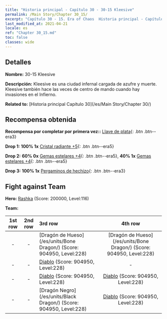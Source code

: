 ```yaml
---
title: "Historia principal - Capítulo 30 - 30-15 Kleesive"
permalink: /Main Story/Chapter 30_15/
excerpt: "Capítulo 30 - 15. Era of Chaos  Historia principal - Capítulo 30_15. 30-15 Kleesive"
last_modified_at: 2021-04-21
locale: es
ref: "Chapter 30_15.md"
toc: false
classes: wide
---
```


## Detalles

 **Nombre:** 30-15 Kleesive

 **Descripción:** Kleesive es una ciudad infernal cargada de azufre y muerte. Kleesive también hace las veces de centro de mando cuando hay invasiones en el Infierno.

 **Related to:** [Historia principal Capítulo 30](/es/Main Story/Chapter 30/)

## Recompensa obtenida

 **Recompensa por completar por primera vez::** [Llave de plata](/es/Items/con_693/){: .btn .btn--era3}

 **Drop 1:** **100% 1x** [Cristal radiante +5](/es/Items/mat_101/){: .btn .btn--era5}

 **Drop 2:** **60% 0x** [Gemas estelares +4](/es/Items/mat_93/){: .btn .btn--era5}, **40% 1x** [Gemas estelares +4](/es/Items/mat_93/){: .btn .btn--era5}

 **Drop 3:** **100% 1x** [Pergaminos de hechizo](/es/Items/con_694/){: .btn .btn--era3}


## Fight against Team
 **Hero:** [Rashka](/es/heroes/Rashka/) (Score: 200000, Level:116)

 **Team:**


  | 1st row | 2nd row | 3rd row | 4th row |
  |:----:|:----:|:----|:----:|
  | - | - | [Dragón de Hueso](/es/units/Bone Dragon/) (Score: 904950, Level:228)  | [Dragón de Hueso](/es/units/Bone Dragon/) (Score: 904950, Level:228)  |
  | - | - | [Diablo](/es/units/Devil/) (Score: 904950, Level:228)  | - |
  | - | - | [Diablo](/es/units/Devil/) (Score: 904950, Level:228)  | [Diablo](/es/units/Devil/) (Score: 904950, Level:228)  |
  | - | - | [Dragón Negro](/es/units/Black Dragon/) (Score: 904950, Level:228)  | [Diablo](/es/units/Devil/) (Score: 904950, Level:228)  |


